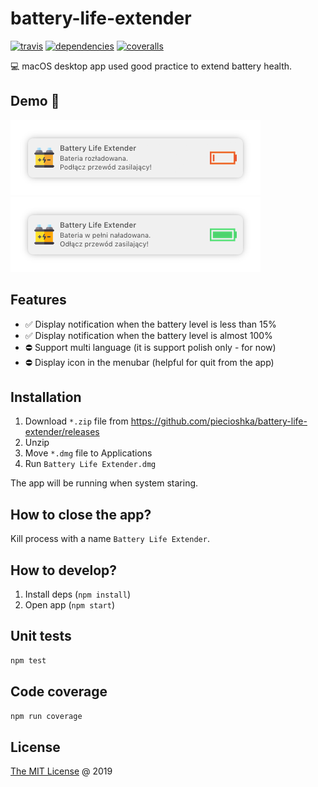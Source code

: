 # battery-life-extender

[![travis](https://img.shields.io/travis/piecioshka/battery-life-extender.svg)](https://travis-ci.org/piecioshka/battery-life-extender)
[![dependencies](https://david-dm.org/piecioshka/battery-life-extender.svg)](https://github.com/piecioshka/battery-life-extender)
[![coveralls](https://coveralls.io/repos/github/piecioshka/battery-life-extender/badge.svg?branch=master)](https://coveralls.io/github/piecioshka/battery-life-extender?branch=master)

:computer: macOS desktop app used good practice to extend battery health.

## Demo 🎉

![](./screenshots/demo-battery-low.png)
![](./screenshots/demo-battery-full.png)

## Features

* :white_check_mark: Display notification when the battery level is less than 15%
* :white_check_mark: Display notification when the battery level is almost 100%
* :no_entry: Support multi language (it is support polish only - for now)
* :no_entry: Display icon in the menubar (helpful for quit from the app)

## Installation

1. Download `*.zip` file from <https://github.com/piecioshka/battery-life-extender/releases>
2. Unzip
3. Move `*.dmg` file to Applications
4. Run `Battery Life Extender.dmg`

The app will be running when system staring.

## How to close the app?

Kill process with a name `Battery Life Extender`.

## How to develop?

1. Install deps (`npm install`)
2. Open app (`npm start`)

## Unit tests

```bash
npm test
```

## Code coverage

```bash
npm run coverage
```

## License

[The MIT License](http://piecioshka.mit-license.org) @ 2019
